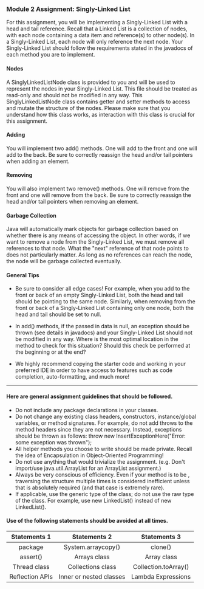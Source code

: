 ### Module 2 Assignment: Singly-Linked List

For this assignment, you will be implementing a Singly-Linked List with a head and tail reference. Recall that a Linked List is a collection of nodes, with each node containing a data item and reference(s) to other node(s). In a Singly-Linked List, each node will only reference the next node. Your Singly-Linked List should follow the requirements stated in the javadocs of each method you are to implement.

#### Nodes
A SinglyLinkedListNode class is provided to you and will be used to represent the nodes in your Singly-Linked List. This file should be treated as read-only and should not be modified in any way. This SinglyLinkedListNode class contains getter and setter methods to access and mutate the structure of the nodes. Please make sure that you understand how this class works, as interaction with this class is crucial for this assignment.

#### Adding
You will implement two add() methods. One will add to the front and one will add to the back. Be sure to correctly reassign the head and/or tail pointers when adding an element.

#### Removing
You will also implement two remove() methods. One will remove from the front and one will remove from the back. Be sure to correctly reassign the head and/or tail pointers when removing an element.

#### Garbage Collection
Java will automatically mark objects for garbage collection based on whether there is any means of accessing the object. In other words, if we want to remove a node from the Singly-Linked List, we must remove all references to that node. What the "next" reference of that node points to does not particularly matter. As long as no references can reach the node, the node will be garbage collected eventually.

#### General Tips

* Be sure to consider all edge cases! For example, when you add to the front or back of an empty Singly-Linked List, both the head and tail should be pointing to the same node. Similarly, when removing from the front or back of a Singly-Linked List containing only one node, both the head and tail should be set to null.

* In add() methods, if the passed in data is null, an exception should be thrown (see details in javadocs) and your Singly-Linked List should not be modified in any way. Where is the most optimal location in the method to check for this situation? Should this check be performed at the beginning or at the end?

* We highly recommend copying the starter code and working in your preferred IDE in order to have access to features such as code completion, auto-formatting, and much more!

---

#### Here are general assignment guidelines that should be followed.

* Do not include any package declarations in your classes.
* Do not change any existing class headers, constructors, instance/global variables, or method signatures. For example, do not add throws to the method headers since they are not necessary. Instead, exceptions should be thrown as follows: throw new InsertExceptionHere("Error: some exception was thrown");
* All helper methods you choose to write should be made private. Recall the idea of Encapsulation in Object-Oriented Programming!
* Do not use anything that would trivialize the assignment. (e.g. Don't import/use java.util.ArrayList for an ArrayList assignment.)
* Always be very conscious of efficiency. Even if your method is to be , traversing the structure multiple times is considered inefficient unless that is absolutely required (and that case is extremely rare).
* If applicable, use the generic type of the class; do not use the raw type of the class. For example, use new LinkedList<Integer>() instead of new LinkedList().

#### Use of the following statements should be avoided at all times.
| Statements 1 | Statements 2 | Statements 3 |
| :---: | :---: | :---: |
| package | System.arraycopy() | clone() |
| assert() | Arrays class | Array class |
| Thread class | Collections class | Collection.toArray() |
| Reflection APIs  | Inner or nested classes  | Lambda Expressions |
	
